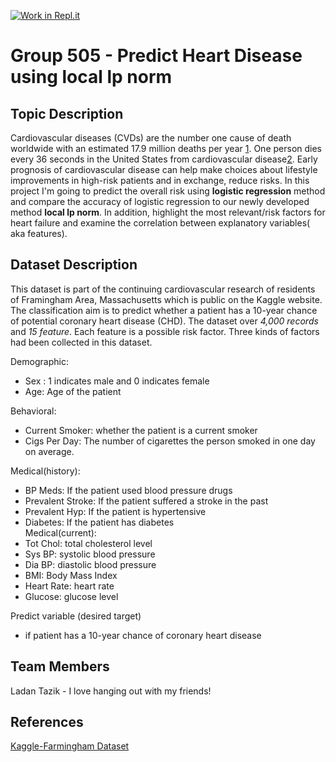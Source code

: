 [![Work in Repl.it](https://classroom.github.com/assets/work-in-replit-14baed9a392b3a25080506f3b7b6d57f295ec2978f6f33ec97e36a161684cbe9.svg)](https://classroom.github.com/online_ide?assignment_repo_id=315718&assignment_repo_type=GroupAssignmentRepo)
# Group 505 - Predict Heart Disease using local lp norm

## Topic Description
Cardiovascular diseases (CVDs) are the number one cause of death worldwide with an estimated 17.9 million deaths per year [1](https://www.who.int/health-topics/cardiovascular-diseases/#tab=tab_1). One person dies every 36 seconds in the United States from cardiovascular disease[2](https://www.cdc.gov/heartdisease/facts.htm). Early prognosis of cardiovascular disease can help make choices about lifestyle improvements in high-risk patients and in exchange, reduce risks. In this project I'm going to  predict the overall risk using **logistic regression** method and compare the accuracy of logistic regression to our newly developed method **local lp norm**. In addition, highlight the most relevant/risk factors for heart failure and examine the correlation between explanatory variables( aka features).

## Dataset Description
This dataset is part of the continuing cardiovascular research of residents of Framingham Area, Massachusetts which is public on the Kaggle website. The classification aim is to predict whether a patient has a 10-year chance of potential coronary heart disease (CHD). The dataset over *4,000 records* and *15 feature*. Each feature is a possible risk factor. Three kinds of factors had been collected in this dataset.

Demographic:
- Sex : 1 indicates male and 0 indicates female
- Age: Age of the patient

Behavioral:
- Current Smoker: whether the patient is a current smoker
- Cigs Per Day: The number of cigarettes the person smoked in one day on average.

Medical(history):
- BP Meds: If the patient used blood pressure drugs
- Prevalent Stroke: If the patient suffered a stroke in the past
- Prevalent Hyp: If the patient is hypertensive
- Diabetes: If the patient has diabetes<br>
Medical(current):
- Tot Chol: total cholesterol level 
- Sys BP: systolic blood pressure
- Dia BP: diastolic blood pressure 
- BMI: Body Mass Index 
- Heart Rate: heart rate
- Glucose: glucose level

Predict variable (desired target)
- if patient has a 10-year chance of coronary heart disease

## Team Members

Ladan Tazik - I love hanging out with my friends!

## References
[Kaggle-Farmingham Dataset](https://www.kaggle.com/amanajmera1/framingham-heart-study-dataset)

